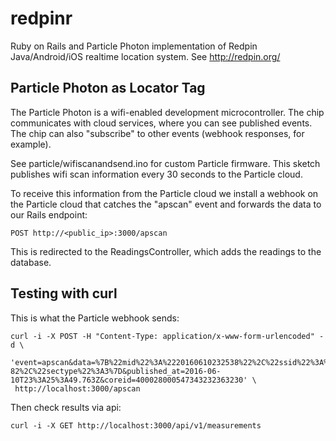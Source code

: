 # redpinr

Ruby on Rails and Particle Photon implementation of Redpin Java/Android/iOS realtime 
location system. See http://redpin.org/

## Particle Photon as Locator Tag

The Particle Photon is a wifi-enabled development microcontroller. The chip communicates
with cloud services, where you can see published events. The chip can also "subscribe"
to other events (webhook responses, for example).

See particle/wifiscanandsend.ino for custom Particle firmware. This sketch publishes 
wifi scan information every 30 seconds to the Particle cloud.

To receive this information from the Particle cloud we install a webhook on the 
Particle cloud that catches the "apscan" event and forwards the data 
to our Rails endpoint:

    POST http://<public_ip>:3000/apscan
    
This is redirected to the ReadingsController, which adds the readings to the
database.

## Testing with curl

This is what the Particle webhook sends:

    curl -i -X POST -H "Content-Type: application/x-www-form-urlencoded" -d \
     'event=apscan&data=%7B%22mid%22%3A%2220160610232538%22%2C%22ssid%22%3A%22Black%20Log%20Network%22%2C%22bssid%22%3A%22881fa141bcd8%22%2C%22channel%22%3A11%2C%22rssi%22%3A-82%2C%22sectype%22%3A3%7D&published_at=2016-06-10T23%3A25%3A49.763Z&coreid=400028000547343232363230' \
     http://localhost:3000/apscan

Then check results via api:

    curl -i -X GET http://localhost:3000/api/v1/measurements
